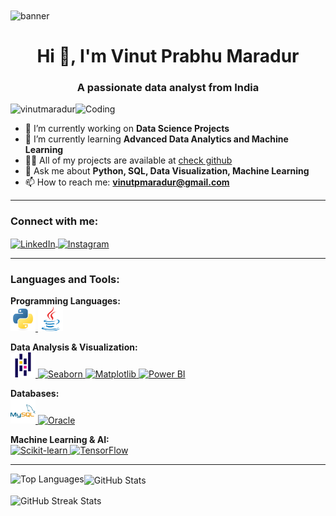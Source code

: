 <img align="center" alt="banner" width="1300" src="https://encrypted-tbn0.gstatic.com/images?q=tbn:ANd9GcSY-_ahoSJuID4bpm2JfVY5910XBUwn0FSulA&s">

<h1 align="center">Hi 👋, I'm Vinut Prabhu Maradur</h1>
<h3 align="center">A passionate data analyst from India</h3>
<img align="right" alt="Coding" width="400" src="https://cdn.dribbble.com/users/1162077/screenshots/3848914/programmer.gif">

<p align="left"> <img src="https://www.google.com/url?sa=i&url=https%3A%2F%2Fwww.linkedin.com%2Fpulse%2F4-things-you-should-know-career-data-analytics-jonathan-osagie&psig=AOvVaw3FHwijw-RTqxhdjhy3FD1D&ust=1738035444027000&source=images&cd=vfe&opi=89978449&ved=0CBMQjRxqFwoTCPDPo-X8lIsDFQAAAAAdAAAAABAK" alt="vinutmaradur" /> </p>

- 🔭 I’m currently working on **Data Science Projects**
- 🌱 I’m currently learning **Advanced Data Analytics and Machine Learning**
- 👨‍💻 All of my projects are available at
      [check github](https://github.com/vinutmaradur/)
- 💬 Ask me about **Python, SQL, Data Visualization, Machine Learning**
- 📫 How to reach me: **vinutpmaradur@gmail.com**

---

<h3 align="left">Connect with me:</h3>
<p align="left">
  <a href="https://linkedin.com/in/vinut-maradur" target="blank">
    <img align="center" src="https://raw.githubusercontent.com/rahuldkjain/github-profile-readme-generator/master/src/images/icons/Social/linked-in-alt.svg" alt="LinkedIn" height="30" width="40" />
  </a>
  <a href="https://instagram.com/vinut_2001" target="blank">
    <img align="center" src="https://raw.githubusercontent.com/rahuldkjain/github-profile-readme-generator/master/src/images/icons/Social/instagram.svg" alt="Instagram" height="30" width="40" />
  </a>
</p>

---

<h3 align="left">Languages and Tools:</h3>
<p align="left">
  <strong>Programming Languages:</strong><br>
  <a href="https://www.python.org" target="_blank" rel="noreferrer">
    <img src="https://raw.githubusercontent.com/devicons/devicon/master/icons/python/python-original.svg" alt="Python" width="40" height="40" />
  </a>
  <a href="https://www.java.com" target="_blank" rel="noreferrer">
    <img src="https://raw.githubusercontent.com/devicons/devicon/master/icons/java/java-original.svg" alt="Java" width="40" height="40" />
  </a>
  <br>

  <strong>Data Analysis & Visualization:</strong><br>
  <a href="https://pandas.pydata.org/" target="_blank" rel="noreferrer">
    <img src="https://raw.githubusercontent.com/devicons/devicon/2ae2a900d2f041da66e950e4d48052658d850630/icons/pandas/pandas-original.svg" alt="Pandas" width="40" height="40" />
  </a>
  <a href="https://seaborn.pydata.org/" target="_blank" rel="noreferrer">
    <img src="https://seaborn.pydata.org/_images/logo-mark-lightbg.svg" alt="Seaborn" width="40" height="40" />
  </a>
  <a href="https://matplotlib.org/" target="_blank" rel="noreferrer">
    <img src="https://upload.wikimedia.org/wikipedia/commons/8/84/Matplotlib_icon.svg" alt="Matplotlib" width="40" height="40" />
  </a>
  <a href="https://powerbi.microsoft.com/" target="_blank" rel="noreferrer">
    <img src="https://upload.wikimedia.org/wikipedia/commons/c/cf/New_Power_BI_Logo.svg" alt="Power BI" width="40" height="40" />
  </a>
  <br>

  <strong>Databases:</strong><br>
  <a href="https://www.mysql.com/" target="_blank" rel="noreferrer">
    <img src="https://raw.githubusercontent.com/devicons/devicon/master/icons/mysql/mysql-original-wordmark.svg" alt="MySQL" width="40" height="40" />
  </a>
  <a href="https://www.w3schools.com/sql/sql_quickref.asp" target="_blank" rel="noreferrer">
    <img src="https://cdn.prod.website-files.com/61ddd0b42c51f89b7de1e910/6697e5d70e6b50dbe5bbe3dd_6697e36f9a2e61c3f9a3c850_SQL.jpeg" alt="Oracle" width="40" height="40" />
  </a>
  <br>

  <strong>Machine Learning & AI:</strong><br>
  <a href="https://scikit-learn.org/" target="_blank" rel="noreferrer">
    <img src="https://upload.wikimedia.org/wikipedia/commons/0/05/Scikit_learn_logo_small.svg" alt="Scikit-learn" width="40" height="40" />
  </a>
  <a href="https://www.tensorflow.org" target="_blank" rel="noreferrer">
    <img src="https://www.vectorlogo.zone/logos/tensorflow/tensorflow-icon.svg" alt="TensorFlow" width="40" height="40" />
  </a>
  <br>
</p>

---

<p>
  <img align="left" src="https://github-readme-stats.vercel.app/api/top-langs?username=vinutmaradur&show_icons=true&locale=en&layout=compact" alt="Top Languages" />
</p>
<p>
  <img align="center" src="https://github-readme-stats.vercel.app/api?username=vinutmaradur&show_icons=true&locale=en" alt="GitHub Stats" />
</p>
<p>
  <img align="center" src="https://github-readme-streak-stats.herokuapp.com/?user=vinutmaradur&" alt="GitHub Streak Stats" />
</p>
